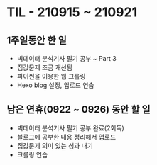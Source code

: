# TIL - 210915 ~ 210921

## 1주일동안 한 일
- 빅데이터 분석기사 필기 공부 ~ Part 3
- 집값문제 조금 개선됨
- 파이썬을 이용한 웹 크롤링
- Hexo blog 설정, 업로드 연습

## 남은 연휴(0922 ~ 0926) 동안 할 일
- 빅데이터 분석기사 필기 공부 완료(2회독)
- 블로그에 공부한 내용 정리해서 업로드
- 집값문제 의미 있는 성과 내기
- 크롤링 연습
